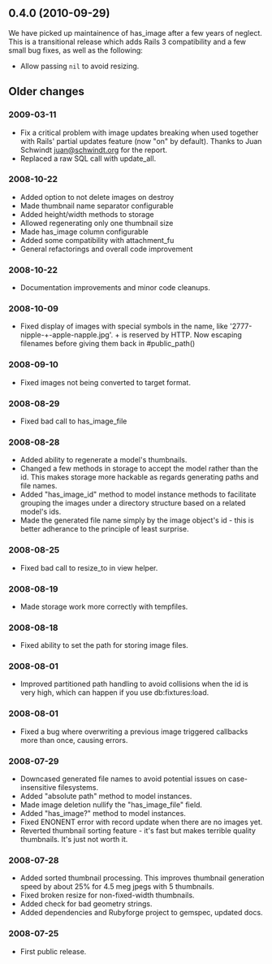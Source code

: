 ## 0.4.0 (2010-09-29)

We have picked up maintainence of has\_image after a few years of neglect. This
is a transitional release which adds Rails 3 compatibility and a few small bug
fixes, as well as the following:

* Allow passing `nil` to avoid resizing.

## Older changes

### 2009-03-11

* Fix a critical problem with image updates breaking when used together with
  Rails' partial updates feature (now "on" by default). Thanks to Juan
  Schwindt <juan@schwindt.org> for the report.
* Replaced a raw SQL call with update_all.

### 2008-10-22

* Added option to not delete images on destroy
* Made thumbnail name separator configurable
* Added height/width methods to storage
* Allowed regenerating only one thumbnail size
* Made has_image column configurable
* Added some compatibility with attachment_fu
* General refactorings and overall code improvement

### 2008-10-22

* Documentation improvements and minor code cleanups.

### 2008-10-09

* Fixed display of images with special symbols in the name,
  like '2777-nipple-+-apple-napple.jpg'. + is reserved by HTTP.
  Now escaping filenames before giving them back in #public_path()

### 2008-09-10

* Fixed images not being converted to target format.

### 2008-08-29

* Fixed bad call to has_image_file

### 2008-08-28

* Added ability to regenerate a model's thumbnails.
* Changed a few methods in storage to accept the model rather than the id.
  This makes storage more hackable as regards generating paths and file names.
* Added "has_image_id" method to model instance methods to facilitate
  grouping the images under a directory structure based on a related model's
  ids.
* Made the generated file name simply by the image object's id - this
  is better adherance to the principle of least surprise.

### 2008-08-25

* Fixed bad call to resize_to in view helper.

### 2008-08-19

* Made storage work more correctly with tempfiles.

### 2008-08-18

* Fixed ability to set the path for storing image files.

### 2008-08-01

* Improved partitioned path handling to avoid collisions when the id is
  very high, which can happen if you use db:fixtures:load.

### 2008-08-01

* Fixed a bug where overwriting a previous image triggered callbacks more
  than once, causing errors.

### 2008-07-29

* Downcased generated file names to avoid potential issues on
  case-insensitive filesystems.
* Added "absolute path" method to model instances.
* Made image deletion nullify the "has_image_file" field.
* Added "has_image?" method to model instances.
* Fixed ENONENT error with record update when there are no images yet.
* Reverted thumbnail sorting feature - it's fast but makes terrible quality
  thumbnails. It's just not worth it.

### 2008-07-28

* Added sorted thumbnail processing. This improves thumbnail generation
  speed by about 25% for 4.5 meg jpegs with 5 thumbnails.
* Fixed broken resize for non-fixed-width thumbnails.
* Added check for bad geometry strings.
* Added dependencies and Rubyforge project to gemspec, updated docs.

### 2008-07-25

* First public release.